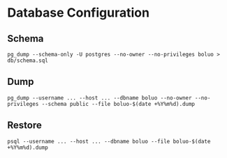 # Database Configuration

## Schema

```
pg_dump --schema-only -U postgres --no-owner --no-privileges boluo > db/schema.sql
```

## Dump

```
pg_dump --username ... --host ... --dbname boluo --no-owner --no-privileges --schema public --file boluo-$(date +%Y%m%d).dump
```

## Restore

```
psql --username ... --host ... --dbname boluo --file boluo-$(date +%Y%m%d).dump
```

